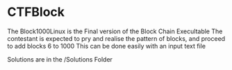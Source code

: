 # CTFBlock

The Block1000Linux is the Final version of the Block Chain Execultable
The contestant is expected to pry and realise the pattern of blocks, and proceed to add blocks 6 to 1000
This can be done easily with an input text file

Solutions are in the /Solutions Folder
